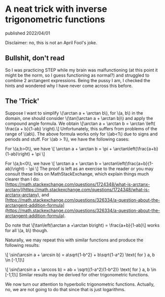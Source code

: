 <head>
<script type="text/javascript" id="MathJax-script" async
  src="https://cdn.jsdelivr.net/npm/mathjax@3/es5/tex-mml-chtml.js">
</script>
</head>

# A neat trick with inverse trigonometric functions
published 2022/04/01

Disclaimer: no, this is not an April Fool's joke.

## Bullshit, don't read

So I was practicing STEP while my brain was malfunctioning (at this point it might be the norm, so I guess functioning as normal?) and struggled to combine 2 arctangent expressions. Being the pussy I am, I checked the hints and wondered why I have never come across this before.

## The 'Trick'
Suppose I want to simplify \\(\arctan a + \arctan b\\), for \\(a, b\\) in the domain, one should consider \\(\tan(\arctan a + \arctan b)\\) and apply the compound angle formula. We obtain
\\[\arctan a + \arctan b = \arctan \left( \frac{a + b}{1-ab} \right).\\]
Unfortunately, this suffers from problems of the range of \\(ab\\). The above formula works only for \\(ab<1\\) due to signs and periods and stuff. For \\(ab > 1\\), we have the following cases:

For \\(a,b>0\\), we have 
\\[ \arctan a + \arctan b = \pi + \arctan\left(\frac{a+b}{1-ab}\right) + \pi \\]

For \\(a,b<0\\), we have
\\[ \arctan a + \arctan b = \arctan\left(\frac{a+b}{1-ab}\right) - \pi \\]
The proof is left as an exercise to the reader or you may consult these links on MathStackExchange, which explain things much clearer than I do: [https://math.stackexchange.com/questions/1724348/what-is-arctanx-arctany](https://math.stackexchange.com/questions/1724348/what-is-arctanx-arctany), and [https://math.stackexchange.com/questions/326334/a-question-about-the-arctangent-addition-formula](https://math.stackexchange.com/questions/326334/a-question-about-the-arctangent-addition-formula).

Do note that 
\\[\tan\left(\arctan a +\arctan b\right) = \frac{a+b}{1-ab}\\]
works for all \\(a, b\\) though.

Naturally, we may repeat this with similar functions and produce the following results:

\\[ \sin(\arcsin a + \arcsin b) = a\sqrt{1-b^2} + b\sqrt{1-a^2} \text{ for } a, b \in [-1,1]\\]

\\[ \sin(\arcsin a + \arccos b) = ab + \sqrt{(1-a^2)(1-b^2)} \text{ for } a, b \in [-1,1]\\]
Similar results may be derived for other trigonometric functions.

We now turn our attention to hyperbolic trigonometric functions. Actually, no, we are not going to do that since that is just logarithms.
